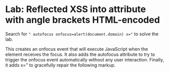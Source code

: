 # Lab: Reflected XSS into attribute with angle brackets HTML-encoded

Search for `" autofocus onfocus=alert(document.domain) x="` to solve the lab.

This creates an onfocus event that will execute JavaScript when the element receives the focus. It also adds the autofocus attribute to try to trigger the onfocus event automatically without any user interaction. Finally, it adds x=" to gracefully repair the following markup.